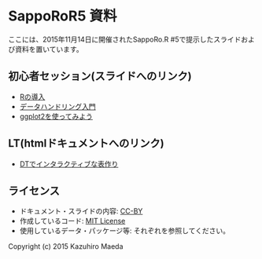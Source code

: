 # SappoRoR5 資料

ここには、2015年11月14日に開催されたSappoRo.R #5で提示したスライドおよび資料を置いています。

## 初心者セッション(スライドへのリンク)
- [Rの導入](https://kazutan.github.io/SappoRoR5/r-intro1.html)
- [データハンドリング入門](https://kazutan.github.io/SappoRoR5/r-intro2.html)
- [ggplot2を使ってみよう](https://kazutan.github.io/SappoRoR5/r-intro3.html)

## LT(htmlドキュメントへのリンク)
- [DTでインタラクティブな表作り](https://kazutan.github.io/SappoRoR5/DT_demo.html)

## ライセンス
- ドキュメント・スライドの内容: [CC-BY](http://creativecommons.org/licenses/by/4.0/)
- 作成しているコード: [MIT License](http://opensource.org/licenses/mit-license.php)
- 使用しているデータ・パッケージ等: それぞれを参照してください。

Copyright (c) 2015 Kazuhiro Maeda
